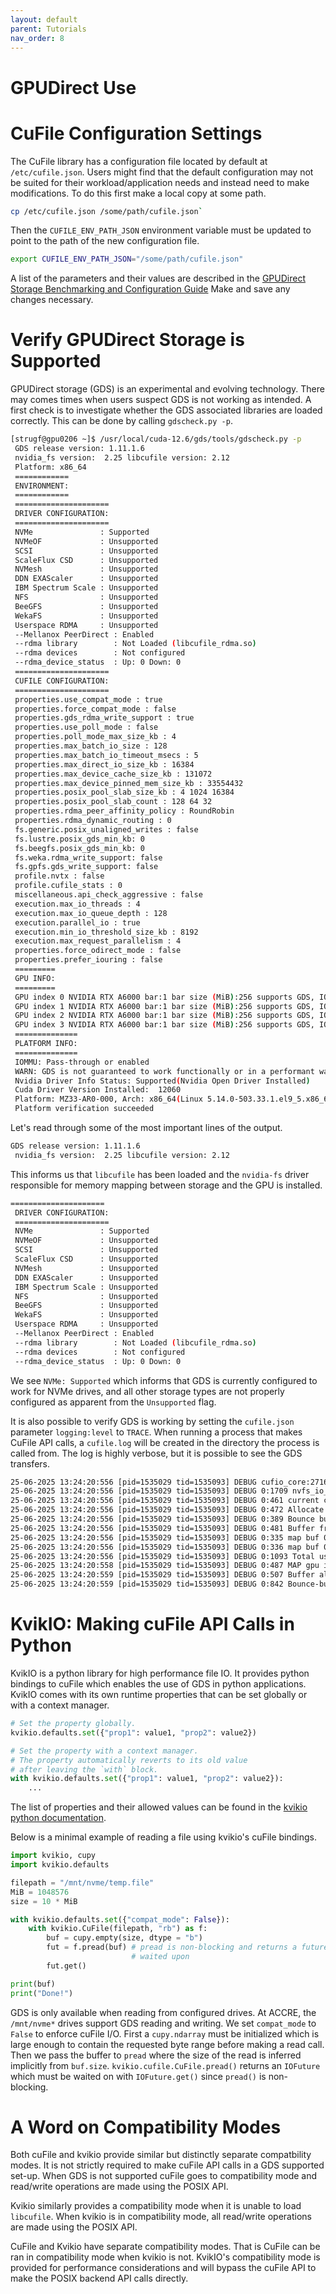 ```yaml
---
layout: default
parent: Tutorials
nav_order: 8
---
```


GPUDirect Use
======================
# CuFile Configuration Settings
The CuFile library has a configuration file located by default at `/etc/cufile.json`. Users might find that the default configuration may not be suited for their workload/application needs and instead need to make modifications. To do this first make a local copy at some path.
```bash
cp /etc/cufile.json /some/path/cufile.json`
```
Then the `CUFILE_ENV_PATH_JSON` environment variable must be updated to point to the path of the new configuration file.
```bash
export CUFILE_ENV_PATH_JSON="/some/path/cufile.json"
```
A list of the parameters and their values are described in the [GPUDirect Storage Benchmarking and Configuration Guide](https://docs.nvidia.com/gpudirect-storage/configuration-guide/index.html#gpudirect-storage-parameters) Make and save any changes necessary. 

# Verify GPUDirect Storage is Supported
GPUDirect storage (GDS) is an experimental and evolving technology. There may comes times when users suspect GDS is not working as intended. A first check is to investigate whether the GDS associated libraries are loaded correctly. This can be done by calling `gdscheck.py -p`.
```bash
[strugf@gpu0206 ~]$ /usr/local/cuda-12.6/gds/tools/gdscheck.py -p
 GDS release version: 1.11.1.6
 nvidia_fs version:  2.25 libcufile version: 2.12
 Platform: x86_64
 ============
 ENVIRONMENT:
 ============
 =====================
 DRIVER CONFIGURATION:
 =====================
 NVMe               : Supported
 NVMeOF             : Unsupported
 SCSI               : Unsupported
 ScaleFlux CSD      : Unsupported
 NVMesh             : Unsupported
 DDN EXAScaler      : Unsupported
 IBM Spectrum Scale : Unsupported
 NFS                : Unsupported
 BeeGFS             : Unsupported
 WekaFS             : Unsupported
 Userspace RDMA     : Unsupported
 --Mellanox PeerDirect : Enabled
 --rdma library        : Not Loaded (libcufile_rdma.so)
 --rdma devices        : Not configured
 --rdma_device_status  : Up: 0 Down: 0
 =====================
 CUFILE CONFIGURATION:
 =====================
 properties.use_compat_mode : true
 properties.force_compat_mode : false
 properties.gds_rdma_write_support : true
 properties.use_poll_mode : false
 properties.poll_mode_max_size_kb : 4
 properties.max_batch_io_size : 128
 properties.max_batch_io_timeout_msecs : 5
 properties.max_direct_io_size_kb : 16384
 properties.max_device_cache_size_kb : 131072
 properties.max_device_pinned_mem_size_kb : 33554432
 properties.posix_pool_slab_size_kb : 4 1024 16384 
 properties.posix_pool_slab_count : 128 64 32 
 properties.rdma_peer_affinity_policy : RoundRobin
 properties.rdma_dynamic_routing : 0
 fs.generic.posix_unaligned_writes : false
 fs.lustre.posix_gds_min_kb: 0
 fs.beegfs.posix_gds_min_kb: 0
 fs.weka.rdma_write_support: false
 fs.gpfs.gds_write_support: false
 profile.nvtx : false
 profile.cufile_stats : 0
 miscellaneous.api_check_aggressive : false
 execution.max_io_threads : 4
 execution.max_io_queue_depth : 128
 execution.parallel_io : true
 execution.min_io_threshold_size_kb : 8192
 execution.max_request_parallelism : 4
 properties.force_odirect_mode : false
 properties.prefer_iouring : false
 =========
 GPU INFO:
 =========
 GPU index 0 NVIDIA RTX A6000 bar:1 bar size (MiB):256 supports GDS, IOMMU State: Pass-through or Enabled
 GPU index 1 NVIDIA RTX A6000 bar:1 bar size (MiB):256 supports GDS, IOMMU State: Pass-through or Enabled
 GPU index 2 NVIDIA RTX A6000 bar:1 bar size (MiB):256 supports GDS, IOMMU State: Pass-through or Enabled
 GPU index 3 NVIDIA RTX A6000 bar:1 bar size (MiB):256 supports GDS, IOMMU State: Pass-through or Enabled
 ==============
 PLATFORM INFO:
 ==============
 IOMMU: Pass-through or enabled
 WARN: GDS is not guaranteed to work functionally or in a performant way with iommu=on/pt
 Nvidia Driver Info Status: Supported(Nvidia Open Driver Installed)
 Cuda Driver Version Installed:  12060
 Platform: MZ33-AR0-000, Arch: x86_64(Linux 5.14.0-503.33.1.el9_5.x86_64)
 Platform verification succeeded
```
Let's read through some of the most important lines of the output.
```bash
GDS release version: 1.11.1.6
 nvidia_fs version:  2.25 libcufile version: 2.12
```
This informs us that `libcufile` has been loaded and the `nvidia-fs` driver responsible for memory mapping between storage and the GPU is installed.
```bash
=====================
 DRIVER CONFIGURATION:
 =====================
 NVMe               : Supported
 NVMeOF             : Unsupported
 SCSI               : Unsupported
 ScaleFlux CSD      : Unsupported
 NVMesh             : Unsupported
 DDN EXAScaler      : Unsupported
 IBM Spectrum Scale : Unsupported
 NFS                : Unsupported
 BeeGFS             : Unsupported
 WekaFS             : Unsupported
 Userspace RDMA     : Unsupported
 --Mellanox PeerDirect : Enabled
 --rdma library        : Not Loaded (libcufile_rdma.so)
 --rdma devices        : Not configured
 --rdma_device_status  : Up: 0 Down: 0
```
We see `NVMe: Supported` which informs that GDS is currently configured to work for NVMe drives, and all other storage types are not properly configured as apparent from the `Unsupported` flag.

It is also possible to verify GDS is working by setting the `cufile.json` parameter `logging:level` to `TRACE`. When running a process that makes CuFile API calls, a `cufile.log` will be created in the directory the process is called from. The log is highly verbose, but it is possible to see the GDS transfers.
```bash
25-06-2025 13:24:20:556 [pid=1535029 tid=1535093] DEBUG cufio_core:2716 gds path taken with ODIRECT fd: 4 
25-06-2025 13:24:20:556 [pid=1535029 tid=1535093] DEBUG 0:1709 nvfs_io_submit file_offset 0 size 4194304 gpu_offset 0 nvbuf 0x7fae3d1bb700 is_unaligned 0 
25-06-2025 13:24:20:556 [pid=1535029 tid=1535093] DEBUG 0:461 current cuda context present 
25-06-2025 13:24:20:556 [pid=1535029 tid=1535093] DEBUG 0:472 Allocate buffer of size 1048576 on GPU 0 PCI-Group 0 
25-06-2025 13:24:20:556 [pid=1535029 tid=1535093] DEBUG 0:389 Bounce buffer 140380150431744 GPU page aligned 
25-06-2025 13:24:20:556 [pid=1535029 tid=1535093] DEBUG 0:481 Buffer from aligned alloc, dptr 0x7faccd000000 aligned_dptr 0x7faccd000000 size 1048576 
25-06-2025 13:24:20:556 [pid=1535029 tid=1535093] DEBUG 0:335 map buf 0x7faccd000000 Size 1048576 sbuf_size 1048576 pin_gpu_memory 1 
25-06-2025 13:24:20:556 [pid=1535029 tid=1535093] DEBUG 0:336 map buf 0x7faccd000000 bounce-buffer 1 groupId 0 
25-06-2025 13:24:20:556 [pid=1535029 tid=1535093] DEBUG 0:1093 Total usage 0 Max Usage 33554432 
25-06-2025 13:24:20:558 [pid=1535029 tid=1535093] DEBUG 0:487 MAP gpu index : 0 bdf: 0 1 0 0 
25-06-2025 13:24:20:559 [pid=1535029 tid=1535093] DEBUG 0:507 Buffer allocation and map success on GPU: 0 
25-06-2025 13:24:20:559 [pid=1535029 tid=1535093] DEBUG 0:842 Bounce-buffer allocated from PCI-Group: 0 GPU: 0
```
# KvikIO: Making cuFile API Calls in Python
KvikIO is a python library for high performance file IO. It provides python bindings to cuFile which enables the use of GDS in python applications. KvikIO comes with its own runtime properties that can be set globally or with a context manager.
```python
# Set the property globally.
kvikio.defaults.set({"prop1": value1, "prop2": value2})

# Set the property with a context manager.
# The property automatically reverts to its old value
# after leaving the `with` block.
with kvikio.defaults.set({"prop1": value1, "prop2": value2}):
    ...
```
The list of properties and their allowed values can be found in the [kvikio python documentation](https://docs.rapids.ai/api/kvikio/nightly/api/#kvikio.defaults.set).

Below is a minimal example of reading a file using kvikio's cuFile bindings.
```python
import kvikio, cupy
import kvikio.defaults

filepath = "/mnt/nvme/temp.file"
MiB = 1048576
size = 10 * MiB

with kvikio.defaults.set({"compat_mode": False}):
	with kvikio.CuFile(filepath, "rb") as f:
		buf = cupy.empty(size, dtype = "b")
		fut = f.pread(buf) # pread is non-blocking and returns a future that must be 
						   # waited upon
		fut.get()

print(buf)
print("Done!")
```
GDS is only available when reading from configured drives. At ACCRE, the `/mnt/nvme*` drives support GDS reading and writing. We set `compat_mode` to `False` to enforce cuFile I/O. First a `cupy.ndarray` must be initialized which is large enough to contain the requested byte range before making a read call. Then we pass the buffer to `pread` where the size of the read is inferred implicitly from `buf.size`. `kvikio.cufile.CuFile.pread()` returns an `IOFuture` which must be waited on with `IOFuture.get()` since `pread()` is non-blocking.

# A Word on Compatibility Modes
Both cuFile and kvikio provide similar but distinctly separate compatbility modes. It is not strictly required to make cuFile API calls in a GDS supported set-up. When GDS is not supported cuFile goes to compatibility mode and read/write operations are made using the POSIX API. 

Kvikio similarly provides a compatibility mode when it is unable to load `libcufile`. When kvikio is in compatibility mode, all read/write operations are made using the POSIX API. 

CuFile and Kvikio have separate compatibility modes. That is CuFile can be ran in compatibility mode when kvikio is not. KvikIO's compatibility mode is provided for performance considerations and will bypass the cuFile API to make the POSIX backend API calls directly.

